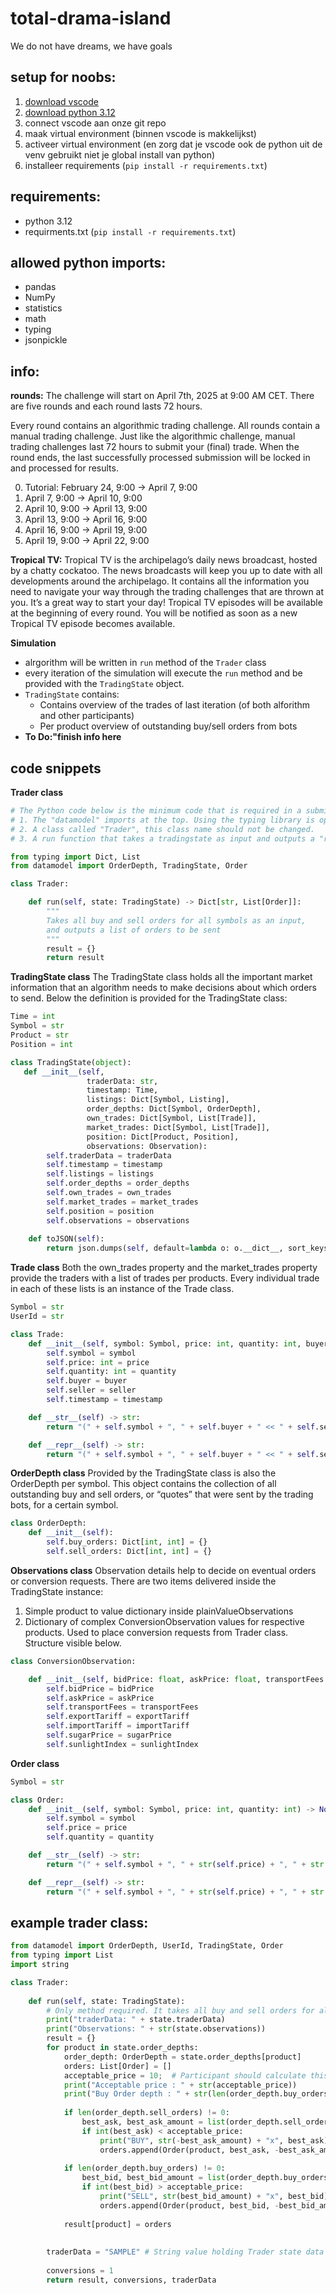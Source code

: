 # total-drama-island
We do not have dreams, we have goals

## setup for noobs:
1. [download vscode](https://code.visualstudio.com/)
2. [download python 3.12](https://www.python.org/downloads/)
3. connect vscode aan onze git repo
4. maak virtual environment (binnen vscode is makkelijkst) 
5. activeer virtual environment (en zorg dat je vscode ook de python uit de venv gebruikt niet je global install van python)
6. installeer requirements (```pip install -r requirements.txt```)

## requirements: 
- python 3.12
- requirments.txt (```pip install -r requirements.txt```)

## allowed python imports:
- pandas
- NumPy
- statistics
- math
- typing
- jsonpickle

## info:
**rounds:** 
The challenge will start on April 7th, 2025 at 9:00 AM CET. There are five rounds and each round lasts 72 hours.

Every round contains an algorithmic trading challenge. All rounds contain a manual trading challenge. Just like the algorithmic challenge, manual trading challenges last 72 hours to submit your (final) trade.
When the round ends, the last successfully processed submission will be locked in and processed for results.

0. Tutorial: February 24, 9:00 → April 7, 9:00
1. April 7, 9:00 → April 10, 9:00
2. April 10, 9:00 → April 13, 9:00
3. April 13, 9:00 → April 16, 9:00
4. April 16, 9:00 → April 19, 9:00
5. April 19, 9:00 → April 22, 9:00


**Tropical TV:**
Tropical TV is the archipelago’s daily news broadcast, hosted by a chatty cockatoo. The news broadcasts will keep you up to date with all developments around the archipelago. It contains all the information you need to navigate your way through the trading challenges that are thrown at you. It’s a great way to start your day!
Tropical TV episodes will be available at the beginning of every round. You will be notified as soon as a new Tropical TV episode becomes available.


**Simulation**
- alrgorithm will be written in ```run``` method of the ```Trader``` class
- every iteration of the simulation will execute the ```run``` method and be provided with  the ```TradingState``` object.
- ```TradingState``` contains: 
    - Contains overview of the trades of last iteration (of both alforithm and other participants)
    - Per product overview of outstanding buy/sell orders from bots
- **To Do:"finish info here**

## code snippets
**Trader class**
```python
# The Python code below is the minimum code that is required in a submission file:
# 1. The "datamodel" imports at the top. Using the typing library is optional.
# 2. A class called "Trader", this class name should not be changed.
# 3. A run function that takes a tradingstate as input and outputs a "result" dict.

from typing import Dict, List
from datamodel import OrderDepth, TradingState, Order

class Trader:

    def run(self, state: TradingState) -> Dict[str, List[Order]]:
		"""
		Takes all buy and sell orders for all symbols as an input,
		and outputs a list of orders to be sent
		"""
        result = {}
        return result
```

**TradingState class**
The TradingState class holds all the important market information that an algorithm needs to make decisions about which orders to send. Below the definition is provided for the TradingState class:
```python
Time = int
Symbol = str
Product = str
Position = int

class TradingState(object):
   def __init__(self,
                 traderData: str,
                 timestamp: Time,
                 listings: Dict[Symbol, Listing],
                 order_depths: Dict[Symbol, OrderDepth],
                 own_trades: Dict[Symbol, List[Trade]],
                 market_trades: Dict[Symbol, List[Trade]],
                 position: Dict[Product, Position],
                 observations: Observation):
        self.traderData = traderData
        self.timestamp = timestamp
        self.listings = listings
        self.order_depths = order_depths
        self.own_trades = own_trades
        self.market_trades = market_trades
        self.position = position
        self.observations = observations
        
    def toJSON(self):
        return json.dumps(self, default=lambda o: o.__dict__, sort_keys=True)
```

**Trade class**
Both the own_trades property and the market_trades property provide the traders with a list of trades per products. Every individual trade in each of these lists is an instance of the Trade class.
```python
Symbol = str
UserId = str

class Trade:
    def __init__(self, symbol: Symbol, price: int, quantity: int, buyer: UserId = None, seller: UserId = None, timestamp: int = 0) -> None:
        self.symbol = symbol
        self.price: int = price
        self.quantity: int = quantity
        self.buyer = buyer
        self.seller = seller
        self.timestamp = timestamp

    def __str__(self) -> str:
        return "(" + self.symbol + ", " + self.buyer + " << " + self.seller + ", " + str(self.price) + ", " + str(self.quantity) + ", " + str(self.timestamp) + ")"

    def __repr__(self) -> str:
        return "(" + self.symbol + ", " + self.buyer + " << " + self.seller + ", " + str(self.price) + ", " + str(self.quantity) + ", " + str(self.timestamp) + ")" + self.symbol + ", " + self.buyer + " << " + self.seller + ", " + str(self.price) + ", " + str(self.quantity) + ")"
```

**OrderDepth class**
Provided by the TradingState class is also the OrderDepth per symbol. This object contains the collection of all outstanding buy and sell orders, or “quotes” that were sent by the trading bots, for a certain symbol. 
```python
class OrderDepth:
    def __init__(self):
        self.buy_orders: Dict[int, int] = {}
        self.sell_orders: Dict[int, int] = {}
```

**Observations class**
Observation details help to decide on eventual orders or conversion requests. There are two items delivered inside the TradingState instance:
1. Simple product to value dictionary inside plainValueObservations
2. Dictionary of complex ConversionObservation values for respective products. Used to place conversion requests from Trader class. Structure visible below.
```python
class ConversionObservation:

    def __init__(self, bidPrice: float, askPrice: float, transportFees: float, exportTariff: float, importTariff: float, sugarPrice: float, sunlightIndex: float):
        self.bidPrice = bidPrice
        self.askPrice = askPrice
        self.transportFees = transportFees
        self.exportTariff = exportTariff
        self.importTariff = importTariff
        self.sugarPrice = sugarPrice
        self.sunlightIndex = sunlightIndex
```

**Order class**
```python
Symbol = str

class Order:
    def __init__(self, symbol: Symbol, price: int, quantity: int) -> None:
        self.symbol = symbol
        self.price = price
        self.quantity = quantity

    def __str__(self) -> str:
        return "(" + self.symbol + ", " + str(self.price) + ", " + str(self.quantity) + ")"

    def __repr__(self) -> str:
        return "(" + self.symbol + ", " + str(self.price) + ", " + str(self.quantity) + ")"
```

## example trader class:
```python
from datamodel import OrderDepth, UserId, TradingState, Order
from typing import List
import string

class Trader:
    
    def run(self, state: TradingState):
        # Only method required. It takes all buy and sell orders for all symbols as an input, and outputs a list of orders to be sent
        print("traderData: " + state.traderData)
        print("Observations: " + str(state.observations))
        result = {}
        for product in state.order_depths:
            order_depth: OrderDepth = state.order_depths[product]
            orders: List[Order] = []
            acceptable_price = 10;  # Participant should calculate this value
            print("Acceptable price : " + str(acceptable_price))
            print("Buy Order depth : " + str(len(order_depth.buy_orders)) + ", Sell order depth : " + str(len(order_depth.sell_orders)))
    
            if len(order_depth.sell_orders) != 0:
                best_ask, best_ask_amount = list(order_depth.sell_orders.items())[0]
                if int(best_ask) < acceptable_price:
                    print("BUY", str(-best_ask_amount) + "x", best_ask)
                    orders.append(Order(product, best_ask, -best_ask_amount))
    
            if len(order_depth.buy_orders) != 0:
                best_bid, best_bid_amount = list(order_depth.buy_orders.items())[0]
                if int(best_bid) > acceptable_price:
                    print("SELL", str(best_bid_amount) + "x", best_bid)
                    orders.append(Order(product, best_bid, -best_bid_amount))
            
            result[product] = orders
    
    
        traderData = "SAMPLE" # String value holding Trader state data required. It will be delivered as TradingState.traderData on next execution.
        
        conversions = 1
        return result, conversions, traderData

```